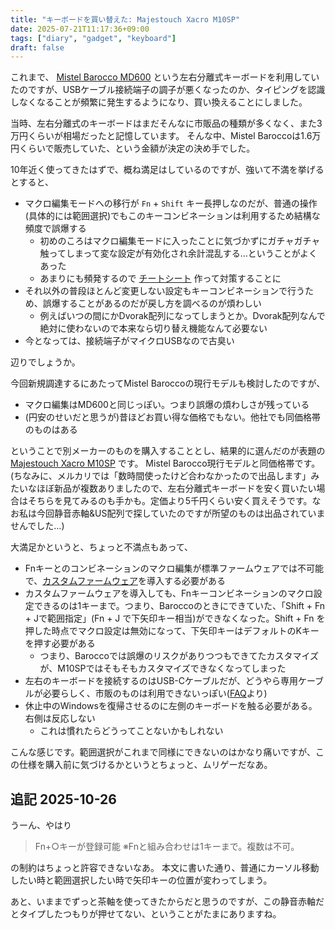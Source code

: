 ```yaml
---
title: "キーボードを買い替えた: Majestouch Xacro M10SP"
date: 2025-07-21T11:17:36+09:00
tags: ["diary", "gadget", "keyboard"]
draft: false
---
```


これまで、 [Mistel Barocco MD600](https://archisite.co.jp/products/mistel/eol/barocco-md600-en/) という左右分離式キーボードを利用していたのですが、USBケーブル接続端子の調子が悪くなったのか、タイピングを認識しなくなることが頻繁に発生するようになり、買い換えることにしました。

当時、左右分離式のキーボードはまだそんなに市販品の種類が多くなく、また3万円くらいが相場だったと記憶しています。
そんな中、Mistel Baroccoは1.6万円くらいで販売していた、という金額が決定の決め手でした。

10年近く使ってきたはずで、概ね満足はしているのですが、強いて不満を挙げるとすると、

- マクロ編集モードへの移行が `Fn` + `Shift` キー長押しなのだが、普通の操作(具体的には範囲選択)でもこのキーコンビネーションは利用するため結構な頻度で誤爆する
  - 初めのころはマクロ編集モードに入ったことに気づかずにガチャガチャ触ってしまって変な設定が有効化され余計混乱する…ということがよくあった
  - あまりにも頻発するので [チートシート](/docs/mistel-barocco/) 作って対策することに
- それ以外の普段ほとんど変更しない設定もキーコンビネーションで行うため、誤爆することがあるのだが戻し方を調べるのが煩わしい
  - 例えばいつの間にかDvorak配列になってしまうとか。Dvorak配列なんで絶対に使わないので本来なら切り替え機能なんて必要ない
- 今となっては、接続端子がマイクロUSBなので古臭い

辺りでしょうか。

今回新規調達するにあたってMistel Baroccoの現行モデルも検討したのですが、

- マクロ編集はMD600と同じっぽい。つまり誤爆の煩わしさが残っている
- (円安のせいだと思うが)昔ほどお買い得な価格でもない。他社でも同価格帯のものはある

ということで別メーカーのものを購入することとし、結果的に選んだのが表題の [Majestouch Xacro M10SP](https://www.diatec.co.jp/shop/xacro/m10sp.php) です。
Mistel Barocco現行モデルと同価格帯です。
(ちなみに、メルカリでは「数時間使ったけど合わなかったので出品します」みたいなほぼ新品が複数ありましたので、左右分離式キーボードを安く買いたい場合はそちらを見てみるのも手かも。定価より5千円くらい安く買えそうです。なお私は今回静音赤軸&US配列で探していたのですが所望のものは出品されていませんでした…)

大満足かというと、ちょっと不満点もあって、

- Fnキーとのコンビネーションのマクロ編集が標準ファームウェアでは不可能で、[カスタムファームウェア](https://diatec.co.jp/support/XacroM10SP_firmware.php)を導入する必要がある
- カスタムファームウェアを導入しても、Fnキーコンビネーションのマクロ設定できるのは1キーまで。つまり、Baroccoのときにできていた、「Shift + Fn + Jで範囲指定」(Fn + J で下矢印キー相当)ができなくなった。Shift + Fn を押した時点でマクロ設定は無効になって、下矢印キーはデフォルトのKキーを押す必要がある
  - つまり、Baroccoでは誤爆のリスクがありつつもできてたカスタマイズが、M10SPではそもそもカスタマイズできなくなってしまった
- 左右のキーボードを接続するのはUSB-Cケーブルだが、どうやら専用ケーブルが必要らしく、市販のものは利用できないっぽい([FAQ](https://diatec.co.jp/support/s-xcrsp.php)より)
- 休止中のWindowsを復帰させるのに左側のキーボードを触る必要がある。右側は反応しない
  - これは慣れたらどうってことないかもしれない

こんな感じです。範囲選択がこれまで同様にできないのはかなり痛いですが、この仕様を購入前に気づけるかというとちょっと、ムリゲーだなあ。

## 追記 2025-10-26

うーん、やはり

> Fn+○キーが登録可能 ※Fnと組み合わせは1キーまで。複数は不可。

の制約はちょっと許容できないなあ。
本文に書いた通り、普通にカーソル移動したい時と範囲選択したい時で矢印キーの位置が変わってしまう。

あと、いままでずっと茶軸を使ってきたからだと思うのですが、この静音赤軸だとタイプしたつもりが押せてない、ということがたまにありますね。
